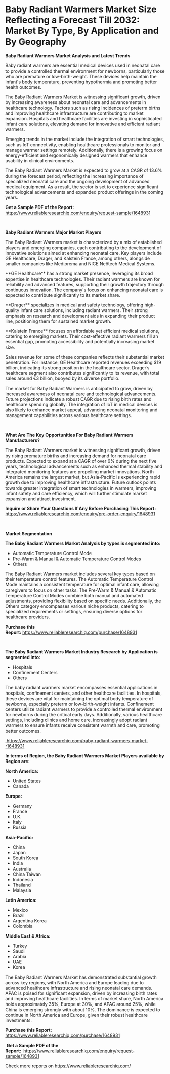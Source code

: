 <p><h1>Baby Radiant Warmers Market Size Reflecting a Forecast Till 2032: Market By Type, By Application and By Geography</h1></p><p><strong>Baby Radiant Warmers Market Analysis and Latest Trends</strong></p>
<p><p>Baby radiant warmers are essential medical devices used in neonatal care to provide a controlled thermal environment for newborns, particularly those who are premature or low-birth-weight. These devices help maintain the infant's body temperature, preventing hypothermia and promoting better health outcomes.</p><p>The Baby Radiant Warmers Market is witnessing significant growth, driven by increasing awareness about neonatal care and advancements in healthcare technology. Factors such as rising incidences of preterm births and improving healthcare infrastructure are contributing to market expansion. Hospitals and healthcare facilities are investing in sophisticated infant care solutions, elevating demand for innovative and efficient radiant warmers.</p><p>Emerging trends in the market include the integration of smart technologies, such as IoT connectivity, enabling healthcare professionals to monitor and manage warmer settings remotely. Additionally, there is a growing focus on energy-efficient and ergonomically designed warmers that enhance usability in clinical environments.</p><p>The Baby Radiant Warmers Market is expected to grow at a CAGR of 13.6% during the forecast period, reflecting the increasing importance of specialized neonatal care and the ongoing development of advanced medical equipment. As a result, the sector is set to experience significant technological advancements and expanded product offerings in the coming years.</p></p>
<p><strong>Get a Sample PDF of the Report:&nbsp;</strong> <a href="https://www.reliableresearchiq.com/enquiry/request-sample/1648931?utm_campaign=2299&utm_medium=2&utm_source=Github&utm_content=ia&utm_term=26032025&utm_id=baby-radiant-warmers">https://www.reliableresearchiq.com/enquiry/request-sample/1648931</a></p>
<p>&nbsp;</p>
<p><strong>Baby Radiant Warmers Major Market Players</strong></p>
<p><p>The Baby Radiant Warmers market is characterized by a mix of established players and emerging companies, each contributing to the development of innovative solutions aimed at enhancing neonatal care. Key players include GE Healthcare, Drager, and Kalstein France, among others, alongside smaller companies like Mediprema and NICE Neötech Medical Systems.</p><p>**GE Healthcare** has a strong market presence, leveraging its broad expertise in healthcare technologies. Their radiant warmers are known for reliability and advanced features, supporting their growth trajectory through continuous innovation. The company's focus on enhancing neonatal care is expected to contribute significantly to its market share.</p><p>**Drager** specializes in medical and safety technology, offering high-quality infant care solutions, including radiant warmers. Their strong emphasis on research and development aids in expanding their product line, positioning them for sustained market growth.</p><p>**Kalstein France** focuses on affordable yet efficient medical solutions, catering to emerging markets. Their cost-effective radiant warmers fill an essential gap, promoting accessibility and potentially increasing market size.</p><p>Sales revenue for some of these companies reflects their substantial market penetration. For instance, GE Healthcare reported revenues exceeding $19 billion, indicating its strong position in the healthcare sector. Drager’s healthcare segment also contributes significantly to its revenue, with total sales around €3 billion, buoyed by its diverse portfolio.</p><p>The market for Baby Radiant Warmers is anticipated to grow, driven by increased awareness of neonatal care and technological advancements. Future projections indicate a robust CAGR due to rising birth rates and healthcare spending globally. The integration of IoT in medical devices is also likely to enhance market appeal, advancing neonatal monitoring and management capabilities across various healthcare settings.</p></p>
<p>&nbsp;</p>
<p><strong>What Are The Key Opportunities For Baby Radiant Warmers Manufacturers?</strong></p>
<p><p>The Baby Radiant Warmers market is witnessing significant growth, driven by rising premature births and increasing demand for neonatal care products. Expected to expand at a CAGR of over 6% during the next five years, technological advancements such as enhanced thermal stability and integrated monitoring features are propelling market innovations. North America remains the largest market, but Asia-Pacific is experiencing rapid growth due to improving healthcare infrastructure. Future outlook points towards greater integration of smart technologies in warmers, improving infant safety and care efficiency, which will further stimulate market expansion and attract investment.</p></p>
<p><strong>Inquire or Share Your Questions If Any Before Purchasing This Report:</strong> <a href="https://www.reliableresearchiq.com/enquiry/pre-order-enquiry/1648931?utm_campaign=2299&utm_medium=2&utm_source=Github&utm_content=ia&utm_term=26032025&utm_id=baby-radiant-warmers">https://www.reliableresearchiq.com/enquiry/pre-order-enquiry/1648931</a></p>
<p>&nbsp;</p>
<p><strong>Market Segmentation</strong></p>
<p><strong>The Baby Radiant Warmers Market Analysis by types is segmented into:</strong></p>
<p><ul><li>Automatic Temperature Control Mode</li><li>Pre-Warm & Manual & Automatic Temperature Control Modes</li><li>Others</li></ul></p>
<p><p>The Baby Radiant Warmers market includes several key types based on their temperature control features. The Automatic Temperature Control Mode maintains a consistent temperature for optimal infant care, allowing caregivers to focus on other tasks. The Pre-Warm & Manual & Automatic Temperature Control Modes combine both manual and automated adjustments, providing flexibility based on specific needs. Additionally, the Others category encompasses various niche products, catering to specialized requirements or settings, ensuring diverse options for healthcare providers.</p></p>
<p><strong>Purchase this Report:&nbsp;</strong><a href="https://www.reliableresearchiq.com/purchase/1648931?utm_campaign=2299&utm_medium=2&utm_source=Github&utm_content=ia&utm_term=26032025&utm_id=baby-radiant-warmers">https://www.reliableresearchiq.com/purchase/1648931</a></p>
<p>&nbsp;</p>
<p><strong>The Baby Radiant Warmers Market Industry Research by Application is segmented into:</strong></p>
<p><ul><li>Hospitals</li><li>Confinement Centers</li><li>Others</li></ul></p>
<p><p>The baby radiant warmers market encompasses essential applications in hospitals, confinement centers, and other healthcare facilities. In hospitals, these devices are vital for maintaining the optimal body temperature of newborns, especially preterm or low-birth-weight infants. Confinement centers utilize radiant warmers to provide a controlled thermal environment for newborns during the critical early days. Additionally, various healthcare settings, including clinics and home care, increasingly adopt radiant warmers to ensure infants receive consistent warmth and care, promoting better outcomes.</p></p>
<p><a href="https://www.reliableresearchiq.com/baby-radiant-warmers-market-r1648931?utm_campaign=2299&utm_medium=2&utm_source=Github&utm_content=ia&utm_term=26032025&utm_id=baby-radiant-warmers">&nbsp;https://www.reliableresearchiq.com/baby-radiant-warmers-market-r1648931</a></p>
<p><strong>In terms of Region, the Baby Radiant Warmers Market Players available by Region are:</strong></p>
<p>
    <p> <strong> North America: </strong>
        <ul>
            <li>United States</li>
            <li>Canada</li>
        </ul>
        </p> 
    <p> <strong> Europe: </strong>
        <ul>
            <li>Germany</li>
            <li>France</li>
            <li>U.K.</li>
            <li>Italy</li>
            <li>Russia</li>
        </ul>
        </p> 
    <p> <strong> Asia-Pacific: </strong>
        <ul>
            <li>China</li>
            <li>Japan</li>
            <li>South Korea</li>
            <li>India</li>
            <li>Australia</li>
            <li>China Taiwan</li>
            <li>Indonesia</li>
            <li>Thailand</li>
            <li>Malaysia</li>
        </ul>
        </p> 
    <p> <strong> Latin America: </strong>
        <ul>
            <li>Mexico</li>
            <li>Brazil</li>
            <li>Argentina Korea</li>
            <li>Colombia</li>
        </ul>
        </p> 
    <p> <strong> Middle East & Africa: </strong>
        <ul>
            <li>Turkey</li>
            <li>Saudi</li>
            <li>Arabia</li>
            <li>UAE</li>
            <li>Korea</li>
        </ul>
    </p>
    </p>
<p><p>The Baby Radiant Warmers Market has demonstrated substantial growth across key regions, with North America and Europe leading due to advanced healthcare infrastructure and rising neonatal care demands. APAC is poised for significant expansion, driven by increasing birth rates and improving healthcare facilities. In terms of market share, North America holds approximately 35%, Europe at 30%, and APAC around 25%, while China is emerging strongly with about 10%. The dominance is expected to continue in North America and Europe, given their robust healthcare investments.</p></p>
<p><strong>Purchase this Report: </strong><a href="https://www.reliableresearchiq.com/purchase/1648931?utm_campaign=2299&utm_medium=2&utm_source=Github&utm_content=ia&utm_term=26032025&utm_id=baby-radiant-warmers">https://www.reliableresearchiq.com/purchase/1648931</a></p>
<p>&nbsp;<strong>Get a Sample PDF of the Report:&nbsp;&nbsp;</strong><a href="https://www.reliableresearchiq.com/enquiry/request-sample/1648931?utm_campaign=2299&utm_medium=2&utm_source=Github&utm_content=ia&utm_term=26032025&utm_id=baby-radiant-warmers">https://www.reliableresearchiq.com/enquiry/request-sample/1648931</a></p>
<p><strong></strong></p>
<p>Check more reports on <a href="https://www.reliableresearchiq.com/?utm_campaign=2299&utm_medium=2&utm_source=Github&utm_content=ia&utm_term=26032025&utm_id=baby-radiant-warmers">https://www.reliableresearchiq.com/</a></p>